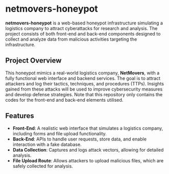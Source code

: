 # netmovers-honeypot

**netmovers-honeypot** is a web-based honeypot infrastructure simulating a logistics company to attract cyberattacks for research and analysis. The project consists of both front-end and back-end components designed to collect and analyze data from malicious activities targeting the infrastructure.

## Project Overview
This honeypot mimics a real-world logistics company, **NetMovers**, with a fully functional web interface and backend services. The goal is to attract attackers and log their tactics, techniques, and procedures (TTPs). Insights gained from these attacks will be used to improve cybersecurity measures and develop defense strategies. Note that this repository only contains the codes for the front-end and back-end elements utilised.

## Features
- **Front-End**: A realistic web interface that simulates a logistics company, including forms and file upload functionality.
- **Back-End**: APIs to handle user requests, store data, and enable interaction with a fake database.
- **Data Collection**: Captures and logs attack vectors, allowing for detailed analysis.
- **File Upload Route**: Allows attackers to upload malicious files, which are safely collected for analysis.

